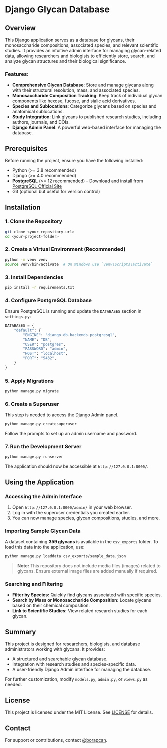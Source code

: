 # Django Glycan Database

## Overview
This Django application serves as a database for glycans, their monosaccharide compositions, associated species, and relevant scientific studies. It provides an intuitive admin interface for managing glycan-related data, allowing researchers and biologists to efficiently store, search, and analyze glycan structures and their biological significance.

### Features:
- **Comprehensive Glycan Database**: Store and manage glycans along with their structural resolution, mass, and associated species.
- **Monosaccharide Composition Tracking**: Keep track of individual glycan components like hexose, fucose, and sialic acid derivatives.
- **Species and Sublocations**: Categorize glycans based on species and anatomical sublocations.
- **Study Integration**: Link glycans to published research studies, including authors, journals, and DOIs.
- **Django Admin Panel**: A powerful web-based interface for managing the database.

## Prerequisites
Before running the project, ensure you have the following installed:

- Python (>= 3.8 recommended)
- Django (>= 4.0 recommended)
- **PostgreSQL** (>= 12 recommended) - Download and install from [PostgreSQL Official Site](https://www.postgresql.org/)
- Git (optional but useful for version control)

## Installation

### 1. Clone the Repository
```sh
git clone <your-repository-url>
cd <your-project-folder>
```

### 2. Create a Virtual Environment (Recommended)
```sh
python -m venv venv
source venv/bin/activate  # On Windows use `venv\Scripts\activate`
```

### 3. Install Dependencies
```sh
pip install -r requirements.txt
```

### 4. Configure PostgreSQL Database
Ensure PostgreSQL is running and update the `DATABASES` section in `settings.py`:

```python
DATABASES = {
    "default": {
        "ENGINE": "django.db.backends.postgresql",
        "NAME": "DB",
        "USER": "postgres",
        "PASSWORD": "admin",
        "HOST": "localhost",
        "PORT": "5432",
    }
}
```

### 5. Apply Migrations
```sh
python manage.py migrate
```

### 6. Create a Superuser
This step is needed to access the Django Admin panel.
```sh
python manage.py createsuperuser
```
Follow the prompts to set up an admin username and password.

### 7. Run the Development Server
```sh
python manage.py runserver
```
The application should now be accessible at `http://127.0.0.1:8000/`.

## Using the Application
### Accessing the Admin Interface
1. Open `http://127.0.0.1:8000/admin/` in your web browser.
2. Log in with the superuser credentials you created earlier.
3. You can now manage species, glycan compositions, studies, and more.

### Importing Sample Glycan Data
A dataset containing **359 glycans** is available in the `csv_exports` folder. To load this data into the application, use:
```sh
python manage.py loaddata csv_exports/sample_data.json
```
> **Note:** This repository does not include media files (images) related to glycans. Ensure external image files are added manually if required.

### Searching and Filtering
- **Filter by Species:** Quickly find glycans associated with specific species.
- **Search by Mass or Monosaccharide Composition:** Locate glycans based on their chemical composition.
- **Link to Scientific Studies:** View related research studies for each glycan.

## Summary
This project is designed for researchers, biologists, and database administrators working with glycans. It provides:
- A structured and searchable glycan database.
- Integration with research studies and species-specific data.
- A user-friendly Django Admin interface for managing the database.

For further customization, modify `models.py`, `admin.py`, or `views.py` as needed.

## License
This project is licensed under the MIT License. See [LICENSE](LICENSE) for details.

## Contact
For support or contributions, contact [@borapcan](https://github.com/borapcan).
